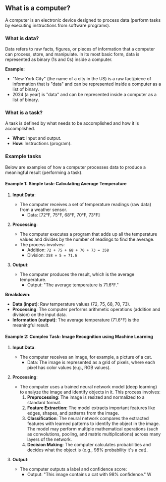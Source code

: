 ## What is a computer?

A computer is an electronic device designed to process data (perform tasks by executing instructions from software programs).

### What is data?

Data refers to raw facts, figures, or pieces of information that a computer can process, store, and manipulate. In its most basic form, data is represented as binary (1s and 0s) inside a computer.

**Example:**
- "New York City" (the name of a city in the US) is a raw fact/piece of information that is "data" and can be represented inside a computer as a list of binary.
- 2024 (a year) is "data" and can be represented inside a computer as a list of binary.

### What is a task?

A task is defined by what needs to be accomplished and how it is accomplished.

- **What**: Input and output.
- **How**: Instructions (program).

### Example tasks

Below are examples of how a computer processes data to produce a meaningful result (performing a task).

#### Example 1: Simple task: Calculating Average Temperature

1. **Input Data**: 
   - The computer receives a set of temperature readings (raw data) from a weather sensor.
     - Data: [72°F, 75°F, 68°F, 70°F, 73°F]

2. **Processing**:
   - The computer executes a program that adds up all the temperature values and divides by the number of readings to find the average.
   - The process involves:
     - Addition: `72 + 75 + 68 + 70 + 73 = 358`
     - Division: `358 ÷ 5 = 71.6`

3. **Output**:
   - The computer produces the result, which is the average temperature.
     - Output: "The average temperature is 71.6°F."

**Breakdown**:
- **Data (input)**: Raw temperature values (72, 75, 68, 70, 73).
- **Processing**: The computer performs arithmetic operations (addition and division) on the input data.
- **Information (output)**: The average temperature (71.6°F) is the meaningful result.

#### Example 2: Complex Task: Image Recognition using Machine Learning

1. **Input Data**:
   - The computer receives an image, for example, a picture of a cat.
     - Data: The image is represented as a grid of pixels, where each pixel has color values (e.g., RGB values).

2. **Processing**:
   - The computer uses a trained neural network model (deep learning) to analyze the image and identify objects in it. This process involves:
     1. **Preprocessing**: The image is resized and normalized to a standard format.
     2. **Feature Extraction**: The model extracts important features like edges, shapes, and patterns from the image.
     3. **Classification**: The neural network compares the extracted features with learned patterns to identify the object in the image. The model may perform multiple mathematical operations (such as convolutions, pooling, and matrix multiplications) across many layers of the network.
     4. **Decision Making**: The computer calculates probabilities and decides what the object is (e.g., 98% probability it's a cat).

3. **Output**:
   - The computer outputs a label and confidence score:
     - Output: "This image contains a cat with 98% confidence."
W